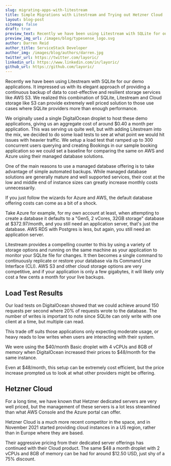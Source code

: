 ```yaml
---
slug: migrating-apps-with-litestream
title: Simple Migrations with Litestream and Trying out Hetzner Cloud
layout: blog-post
sitemap: false
draft: true
preview_text: Recently we have been using Litestream with SQLite for our demo applications. It impressed us with its elegant approach of providing a continuous backup of data to cost-effective and resilient storage services like AWS S3.
preview_img_url: /images/blog/typesense_logo.svg
author: Darren Reid
author_title: ServiceStack Developer
author_img: /images/blog/authors/darren.jpg
twitter_url: https://twitter.com/layoric/
linkedin_url: https://www.linkedin.com/in/layoric/
github_url: https://github.com/layoric/
---
```


Recently we have been using Litestream with SQLite for our demo applications. It impressed us with its elegant approach of providing a continuous backup of data to cost-effective and resilient storage services like AWS S3. 
We realized this combination of SQLite, Litestream and Cloud storage like S3 can provide extremely well priced solution to those use cases where SQLite providers more than enough performance.

We originally used a single DigitalOcean droplet to host these demo applications, giving us an aggregate cost of around $0.40 a month per application. 
This was serving us quite well, but with adding Litestream into the mix, we decided to do some load tests to see at what point we would hit issues with heavier traffic.
We setup a load test that ramped up to 300 concurrent users querying and creating Bookings in our sample booking application so we could set a baseline for comparing the same on AWS and Azure using their managed database solutions.

One of the main reasons to use a managed database offering is to take advantage of simple automated backups.
While managed database solutions are generally mature and well supported services, their cost at the low and middle end of instance sizes can greatly increase monthly costs unnecessarily.

If you just follow the wizards for Azure and AWS, the default database offering costs can come as a bit of a shock.

Take Azure for example, for my own account at least, when attempting to create a database it defaults to a "Gen5, 2 vCores, 32GB storage" database at $372.97/month, and you still need an application server, that's just the database.
AWS RDS with Postgres is less, but again, you still need an application server.

Litestream provides a compelling counter to this by using a variety of storage options and running on the same machine as your application to monitor your SQLite file for changes.
It then becomes a single command to continuously replicate or restore your database via its Command Line Interface (CLI).
AWS S3 and other cloud storage options are very competitive, and if your application is only a few gigabytes, it will likely only cost a few cents a month for your live backups.

## Load Test Results

Our load tests on DigitalOcean showed that we could achieve around 150 requests per second where 20% of requests wrote to the database.
The number of writes is important to note since SQLite can only write with one client at a time, but multiple can read.

This trade off suits those applications only expecting moderate usage, or heavy reads to low writes when users are interacting with their system.

We were using the $40/month Basic droplet with 4 vCPUs and 8GB of memory when DigitalOcean increased their prices to $48/month for the same instance.

Even at $48/month, this setup can be extremely cost efficient, but the price increase prompted us to look at what other providers might be offering.

## Hetzner Cloud

For a long time, we have known that Hetzner dedicated servers are very well priced, but the management of these servers is a lot less streamlined than what AWS Console and the Azure portal can offer.

Hetzner Cloud is a much more recent competitor in the space, and in November 2021 started providing cloud instances in a US region, rather than in Europe where they are based.

Their aggressive pricing from their dedicated server offerings has continued with their Cloud product. The same $48 a month droplet with 2 vCPUs and 8GB of memory can be had for around $12.50 USD, just shy of a 75% discount.


 